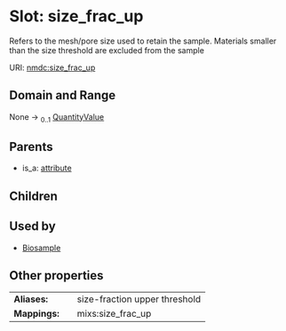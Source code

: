
# Slot: size_frac_up


Refers to the mesh/pore size used to retain the sample. Materials smaller than the size threshold are excluded from the sample

URI: [nmdc:size_frac_up](https://microbiomedata/meta/size_frac_up)


## Domain and Range

None &#8594;  <sub>0..1</sub> [QuantityValue](QuantityValue.md)

## Parents

 *  is_a: [attribute](attribute.md)

## Children


## Used by

 * [Biosample](Biosample.md)

## Other properties

|  |  |  |
| --- | --- | --- |
| **Aliases:** | | size-fraction upper threshold |
| **Mappings:** | | mixs:size_frac_up |

